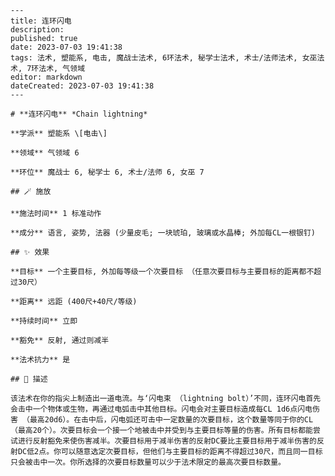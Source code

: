 
    ---
    title: 连环闪电
    description: 
    published: true
    date: 2023-07-03 19:41:38
    tags: 法术, 塑能系, 电击, 魔战士法术, 6环法术, 秘学士法术, 术士/法师法术, 女巫法术, 7环法术, 气领域
    editor: markdown
    dateCreated: 2023-07-03 19:41:38
    ---

    # **连环闪电** *Chain lightning*

    **学派** 塑能系 \[电击\] 

    **领域** 气领域 6

    **环位** 魔战士 6, 秘学士 6, 术士/法师 6, 女巫 7

    ## 🪄 施放

    **施法时间** 1 标准动作

    **成分** 语言, 姿势, 法器 (少量皮毛; 一块琥珀, 玻璃或水晶棒; 外加每CL一根银钉)

    ## ✨ 效果 

    **目标** 一个主要目标, 外加每等级一个次要目标 （任意次要目标与主要目标的距离都不超过30尺） 

    **距离** 远距 (400尺+40尺/等级)  

    **持续时间** 立即 

    **豁免** 反射, 通过则减半

    **法术抗力** 是

    ## 📖 描述

    该法术在你的指尖上制造出一道电流。与‘闪电束 （lightning bolt）’不同，连环闪电首先会击中一个物体或生物，再通过电弧击中其他目标。闪电会对主要目标造成每CL 1d6点闪电伤害 （最高20d6）。在击中后，闪电弧还可击中一定数量的次要目标，这个数量等同于你的CL （最高20个）。次要目标会一个接一个地被击中并受到与主要目标等量的伤害。所有目标都能尝试进行反射豁免来使伤害减半。次要目标用于减半伤害的反射DC要比主要目标用于减半伤害的反射DC低2点。你可以随意选定次要目标，但他们与主要目标的距离不得超过30尺，而且同一目标只会被击中一次。你所选择的次要目标数量可以少于法术限定的最高次要目标数量。
    